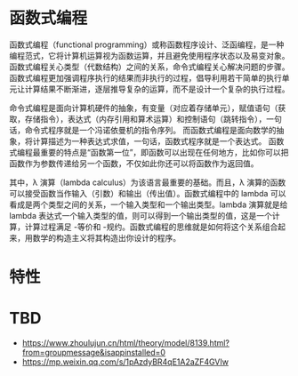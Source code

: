 # 函数式编程

函数式编程（functional programming）或称函数程序设计、泛函编程，是一种编程范式，它将计算机运算视为函数运算，并且避免使用程序状态以及易变对象。函数式编程关心类型（代数结构）之间的关系，命令式编程关心解决问题的步骤。函数式编程更加强调程序执行的结果而非执行的过程，倡导利用若干简单的执行单元让计算结果不断渐进，逐层推导复杂的运算，而不是设计一个复杂的执行过程。

命令式编程是面向计算机硬件的抽象，有变量（对应着存储单元），赋值语句（获取，存储指令），表达式（内存引用和算术运算）和控制语句（跳转指令），一句话，命令式程序就是一个冯诺依曼机的指令序列。
而函数式编程是面向数学的抽象，将计算描述为一种表达式求值，一句话，函数式程序就是一个表达式。
函数式编程最重要的特点是“函数第一位”，即函数可以出现在任何地方，比如你可以把函数作为参数传递给另一个函数，不仅如此你还可以将函数作为返回值。

其中，λ 演算（lambda calculus）为该语言最重要的基础。而且，λ 演算的函数可以接受函数当作输入（引数）和输出（传出值）。函数式编程中的 lambda 可以看成是两个类型之间的关系，一个输入类型和一个输出类型。lambda 演算就是给 lambda 表达式一个输入类型的值，则可以得到一个输出类型的值，这是一个计算，计算过程满足 -等价和 -规约。函数式编程的思维就是如何将这个关系组合起来，用数学的构造主义将其构造出你设计的程序。

# 特性

# TBD

- https://www.zhoulujun.cn/html/theory/model/8139.html?from=groupmessage&isappinstalled=0
- https://mp.weixin.qq.com/s/1pAzdyBR4qE1A2aZF4GVIw
